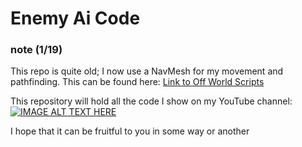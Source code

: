 # Enemy Ai Code 
### note (1/19)
This repo is quite old; I now use a NavMesh for my movement and pathfinding. This can be found here: [Link to Off World Scripts](https://github.com/ThatcherMcc/Off-Worldin/tree/main/Off%20World/Assets/Scripts/Enemies)

This repository will hold all the code I show on my YouTube channel: 
[![IMAGE ALT TEXT HERE](https://img.youtube.com/vi/9uR1gGesoDw/maxresdefault.jpg)](https://www.youtube.com/watch?v=9uR1gGesoDw)

I hope that it can be fruitful to you in some way or another


